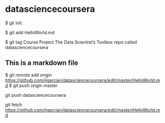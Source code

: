 datasciencecoursera
===================
$ git init

$ git add HelloWorld.md


$ git tag Course Project The Data Scientist’s Toolbox repo called datasciencecoursera

## This is a markdown file

$ git remote add origin https://github.com/jigarcian/datasciencecoursera/edit/master/HelloWorld.md
$ git push origin master


git push datasciencecoursera

 git fetch https://github.com/jigarcian/datasciencecoursera/edit/master/HelloWorld.md

